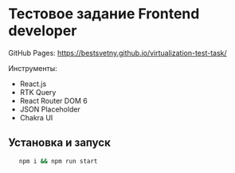 # Тестовое задание Frontend developer
GitHub Pages: https://bestsvetny.github.io/virtualization-test-task/

Инструменты:
- React.js
- RTK Query
- React Router DOM 6
- JSON Placeholder
- Chakra UI

## Установка и запуск

```bash
   npm i && npm run start
```
